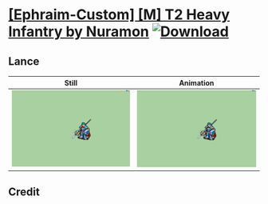 # [\[Ephraim-Custom\] \[M\] T2 Heavy Infantry by Nuramon](./) [![Download](https://img.shields.io/badge/Download--red?style=social&logo=github)](https://minhaskamal.github.io/DownGit/#/home?url=https://github.com/Klokinator/FE-Repo/tree/main/Battle%20Animations%2FLords%20-%20FE8%20Types%2F%5BEphraim-Custom%5D%20%5BM%5D%20T2%20Heavy%20Infantry%20by%20Nuramon%2F2.%20Lance%20(Siegmund))

## Lance

| Still | Animation |
| :---: | :-------: |
| ![Lance still](./Lance_000.png) | ![Lance](./Lance.gif) |

## Credit


